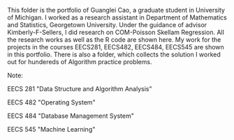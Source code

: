This folder is the portfolio of Guanglei Cao, a graduate student in University of Michigan.
I worked as a research assistant in Department of Mathematics and Statistics, Georgetown University. Under the guidance of advisor Kimberly-F-Sellers, I did research on COM-Poisson Skellam Regression. All the research works as well as the R code are shown here.
My work for the projects in the courses EECS281, EECS482, EECS484, EECS545 are shown in this portfolio.
There is also a folder, which collects the solution I worked out for hundereds of Algorithm practice problems.

Note:

EECS 281 "Data Structure and Algorithm Analysis"

EECS 482 "Operating System"

EECS 484 "Database Management System"

EECS 545 "Machine Learning"

